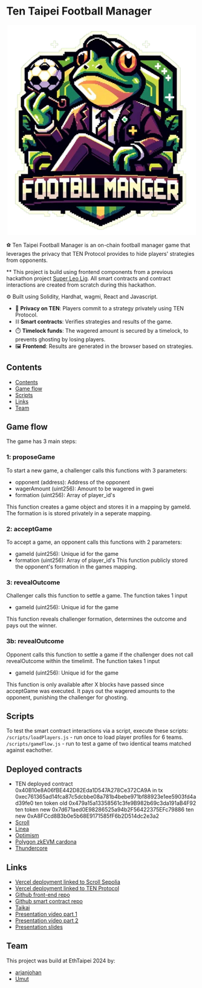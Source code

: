 # Ten Taipei Football Manager

<p align="center">
<img src="logo.png" alt="logo" width="500"/>
</p>

⚽ Ten Taipei Football Manager is an on-chain football manager game that leverages the privacy that TEN Protocol provides to hide players' strategies from opponents.

\*\* This project is build using frontend components from a previous hackathon project [Super Leo Lig](https://github.com/arjanjohan/aleo-football). All smart contracts and contract interactions are created from scratch during this hackathon.

⚙️ Built using Solidity, Hardhat, wagmi, React and Javascript.

- 🧾 **Privacy on TEN**: Players commit to a strategy privately using TEN Protocol.
- ⛓️ **Smart contracts**: Verifies strategies and results of the game.
- ⏱️ **Timelock funds**: The wagered amount is secured by a timelock, to prevents ghosting by losing players.
- 🖼️ **Frontend**: Results are generated in the browser based on strategies.

## Contents

- [Contents](#contents)
- [Game flow](#game-flow)
- [Scripts](#scripts)
- [Links](#links)
- [Team](#team)

## Game flow

The game has 3 main steps:

### 1: proposeGame

To start a new game, a challenger calls this functions with 3 parameters:

- opponent (address): Address of the opponent
- wagerAmount (uint256): Amount to be wagered in gwei
- formation (uint256): Array of player_id's

This function creates a game object and stores it in a mapping by gameId. The formation is is stored privately in a seperate mapping.

### 2: acceptGame

To accept a game, an opponent calls this functions with 2 parameters:

- gameId (uint256): Unique id for the game
- formation (uint256): Array of player_id's
  This function publicly stored the opponent's formation in the games mapping.

### 3: revealOutcome

Challenger calls this function to settle a game. The function takes 1 input

- gameId (uint256): Unique id for the game

This function reveals challenger formation, determines the outcome and pays out the winner.

### 3b: revealOutcome

Opponent calls this function to settle a game if the challenger does not call revealOutcome within the timelimit. The function takes 1 input

- gameId (uint256): Unique id for the game

This function is only available after X blocks have passed since acceptGame was executed. It pays out the wagered amounts to the opponent, punishing the challenger for ghosting.

## Scripts

To test the smart contract interactions via a script, execute these scripts:
`/scripts/loadPlayers.js` - run once to load player profiles for 6 teams.
`/scripts/gameFlow.js` - run to test a game of two identical teams matched against eachother.

## Deployed contracts

- TEN deployed contract 0x40B10e8A06fBE442D82Eda1D547A278Ce372CA9A in tx 0xec761365ad14fca87c5dcbbe08a781b4bebe971bf88923e1ee5903fd4ad39fe0
  ten token old 0x479a15a13358561c3fe9B982b69c3da191aB4F92
  ten token new 0x7d671aed0E98286525a94b2F56422375EFc79886
  ten new 0xA8FCcd8B3b0e5b68E9171585fF6b2D514dc2e3a2
- [Scroll](https://sepolia.scrollscan.com/address/0x1806a13729aDBC602e079F5d00FbA9345BE7381c#code)
- [Linea](https://goerli.lineascan.build/address/address/0x1e61235A37ee5642d71c6c3f060b6E94b05EE6E7#code)
- [Optimism](https://sepolia-optimism.etherscan.io/address/0xab2EE87906222B433AF6836b1f1588b79294f67e)
- [Polygon zkEVM cardona](https://cardona-zkevm.polygonscan.com/address/0xab2EE87906222B433AF6836b1f1588b79294f67e)
- [Thundercore](https://explorer-testnet.thundercore.com/address/0xc314278217Ae8D99D95BdAb3432e174A1a483Ed1)

## Links

- [Vercel deployment linked to Scroll Sepolia](https://ten-taipei-football.vercel.app/)
- [Vercel deployment linked to TEN Protocol](https://game-taipei-j7zyic2r0-arjanjohan.vercel.app)
- [Github front-end repo](https://github.com/ethtaipei-footballmanager/frontend-taipei)
- [Github smart contract repo](https://github.com/ethtaipei-footballmanager/smartcontracts-taipei/)
- [Taikai](https://taikai.network/ethtaipei/hackathons/hackathon-2024/projects/clu3lzpn30igbw201tsucpoez)
- [Presentation video part 1](https://www.loom.com/share/ec0c7a586a344849b9a0759d38d41513)
- [Presentation video part 2](https://www.loom.com/share/73f075def19a4a4fbb78f22c93562f6b)
- [Presentation slides](https://docs.google.com/presentation/d/1k6m42-y1edfHXn_txZ7uHJDuYUpOR82_3n5JufEhCzs/edit?usp=sharing)

## Team

This project was build at EthTaipei 2024 by:

- [arjanjohan](https://x.com/arjanjohan/)
- [Umut](http://x.com/nhestrompia)
